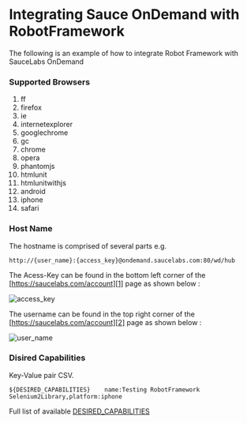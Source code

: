 # Integrating Sauce OnDemand with RobotFramework

The following is an example of how to integrate Robot Framework with SauceLabs OnDemand

### Supported Browsers

1. ff
2. firefox
3. ie
4. internetexplorer
5. googlechrome
6. gc
7. chrome
8. opera
9. phantomjs
10. htmlunit
11. htmlunitwithjs
12. android
13. iphone
14. safari

### Host Name

The hostname is comprised of several parts e.g.

```
http://{user_name}:{access_key}@ondemand.saucelabs.com:80/wd/hub
```

The Acess-Key can be found in the bottom left corner of the [https://saucelabs.com/account][1] page as shown below :

![][image-1]


The username can be found in the top right corner of the [https://saucelabs.com/account][2] page as shown below :


![][image-2]

### Disired Capabilities

Key-Value pair CSV.

```
${DESIRED_CAPABILITIES}    name:Testing RobotFramework Selenium2Library,platform:iphone
```

Full list of available [DESIRED_CAPABILITIES][3]

[1]:	https://saucelabs.com/account
[2]:	https://saucelabs.com/account
[3]:	https://code.google.com/p/selenium/wiki/DesiredCapabilities

[image-1]:	docs/img/screenshot_27.png "access_key"
[image-2]:	docs/img/screenshot_28.png "user_name"